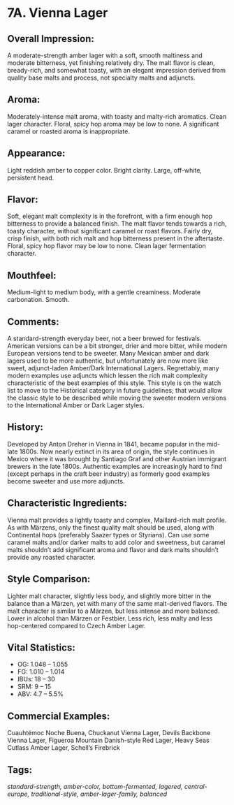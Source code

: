 # 7A. Vienna Lager

## Overall Impression: 

A moderate-strength amber lager with a soft, smooth maltiness and moderate bitterness, yet finishing relatively dry. The malt flavor is clean, bready-rich, and somewhat toasty, with an elegant impression derived from quality base malts and process, not specialty malts and adjuncts.

## Aroma: 

Moderately-intense malt aroma, with toasty and malty-rich aromatics. Clean lager character. Floral, spicy hop aroma may be low to none. A significant caramel or roasted aroma is inappropriate.

## Appearance: 

Light reddish amber to copper color. Bright clarity. Large, off-white, persistent head.

## Flavor: 

Soft, elegant malt complexity is in the forefront, with a firm enough hop bitterness to provide a balanced finish. The malt flavor tends towards a rich, toasty character, without significant caramel or roast flavors. Fairly dry, crisp finish, with both rich malt and hop bitterness present in the aftertaste. Floral, spicy hop flavor may be low to none. Clean lager fermentation character.

## Mouthfeel: 

Medium-light to medium body, with a gentle creaminess. Moderate carbonation. Smooth. 

## Comments: 

A standard-strength everyday beer, not a beer brewed for festivals. American versions can be a bit stronger, drier and more bitter, while modern European versions tend to be sweeter. Many Mexican amber and dark lagers used to be more authentic, but unfortunately are now more like sweet, adjunct-laden Amber/Dark International Lagers. Regrettably, many modern examples use adjuncts which lessen the rich malt complexity characteristic of the best examples of this style. This style is on the watch list to move to the Historical category in future guidelines; that would allow the classic style to be described while moving the sweeter modern versions to the International Amber or Dark Lager styles.

## History: 

Developed by Anton Dreher in Vienna in 1841, became popular in the mid-late 1800s. Now nearly extinct in its area of origin, the style continues in Mexico where it was brought by Santiago Graf and other Austrian immigrant brewers in the late 1800s. Authentic examples are increasingly hard to find (except perhaps in the craft beer industry) as formerly good examples become sweeter and use more adjuncts.

## Characteristic Ingredients: 

Vienna malt provides a lightly toasty and complex, Maillard-rich malt profile. As with M&auml;rzens, only the finest quality malt should be used, along with Continental hops (preferably Saazer types or Styrians). Can use some caramel malts and/or darker malts to add color and sweetness, but caramel malts shouldn’t add significant aroma and flavor and dark malts shouldn’t provide any roasted character.

## Style Comparison: 

Lighter malt character, slightly less body, and slightly more bitter in the balance than a M&auml;rzen, yet with many of the same malt-derived flavors. The malt character is similar to a M&auml;rzen, but less intense and more balanced. Lower in alcohol than M&auml;rzen or Festbier. Less rich, less malty and less hop-centered compared to Czech Amber Lager.

## Vital Statistics:	

- OG:	1.048 – 1.055
- FG:	1.010 – 1.014
- IBUs:	18 – 30	
- SRM:	9 – 15	
- ABV:	4.7 – 5.5%

## Commercial Examples: 

Cuauhtémoc Noche Buena, Chuckanut Vienna Lager, Devils Backbone Vienna Lager, Figueroa Mountain Danish-style Red Lager, Heavy Seas Cutlass Amber Lager, Schell’s Firebrick

## Tags: 

_standard-strength, amber-color, bottom-fermented, lagered, central-europe, traditional-style, amber-lager-family, balanced_
